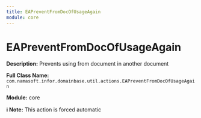 ```yaml
---
title: EAPreventFromDocOfUsageAgain
module: core
---
```


# EAPreventFromDocOfUsageAgain

**Description:** Prevents using from document in another document

**Full Class Name:** `com.namasoft.infor.domainbase.util.actions.EAPreventFromDocOfUsageAgain`

**Module:** core

**ℹ️ Note:** This action is forced automatic

